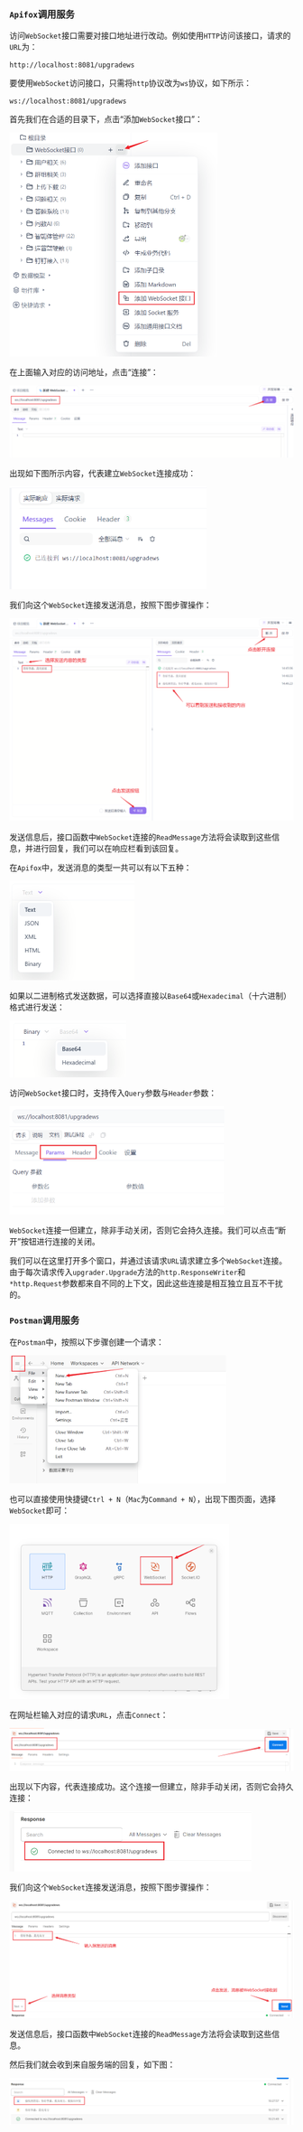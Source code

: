 ### `Apifox`调用服务

访问`WebSocket`接口需要对接口地址进行改动。例如使用`HTTP`访问该接口，请求的`URL`为：

```http
http://localhost:8081/upgradews
```

要使用`WebSocket`访问接口，只需将`http`协议改为`ws`协议，如下所示：

```http
ws://localhost:8081/upgradews
```

首先我们在合适的目录下，点击“添加`WebSocket`接口”：

<img src="image/image-20250625143103976.png" alt="image-20250625143103976" style="zoom:50%;" />

在上面输入对应的访问地址，点击“连接”：

![image-20250625144448723](image/image-20250625144448723.png)

出现如下图所示内容，代表建立`WebSocket`连接成功：

<img src="image/image-20250625144520915.png" alt="image-20250625144520915" style="zoom:60%;" />

我们向这个`WebSocket`连接发送消息，按照下图步骤操作：

![image-20250625144840453](image/image-20250625144840453.png)

发送信息后，接口函数中`WebSocket`连接的`ReadMessage`方法将会读取到这些信息，并进行回复，我们可以在响应栏看到该回复。

在`Apifox`中，发送消息的类型一共可以有以下五种：

<img src="image/image-20251029112508183.png" alt="image-20251029112508183" style="zoom:50%;" />

如果以二进制格式发送数据，可以选择直接以`Base64`或`Hexadecimal`（十六进制）格式进行发送：

<img src="image/image-20251029112546915.png" alt="image-20251029112546915" style="zoom:50%;" />

访问`WebSocket`接口时，支持传入`Query`参数与`Header`参数：

<img src="image/image-20251029161958265.png" alt="image-20251029161958265" style="zoom:50%;" />

`WebSocket`连接一但建立，除非手动关闭，否则它会持久连接。我们可以点击“断开”按钮进行连接的关闭。

我们可以在这里打开多个窗口，并通过该请求`URL`请求建立多个`WebSocket`连接。由于每次请求传入`upgrader.Upgrade`方法的`http.ResponseWriter`和`*http.Request`参数都来自不同的上下文，因此这些连接是相互独立且互不干扰的。

### `Postman`调用服务

在`Postman`中，按照以下步骤创建一个请求：

<img src="image/image-20240116101945233.png" alt="image-20240116101945233" style="zoom:40%;" />

也可以直接使用快捷键`Ctrl + N`（`Mac`为`Command + N`），出现下图页面，选择`WebSocket`即可：

<img src="image/image-20240116102056919.png" alt="image-20240116102056919" style="zoom: 40%;" />

在网址栏输入对应的请求`URL`，点击`Connect`：

<img src="image/image-20240116102147414.png" alt="image-20240116102147414" style="zoom:67%;" />

出现以下内容，代表连接成功。这个连接一但建立，除非手动关闭，否则它会持久连接：

<img src="image/image-20240116102218502.png" alt="image-20240116102218502" style="zoom:50%;" />

我们向这个`WebSocket`连接发送消息，按照下图步骤操作：

<img src="image/image-20240116102709269.png" alt="image-20240116102709269" style="zoom: 50%;" />

发送信息后，接口函数中`WebSocket`连接的`ReadMessage`方法将会读取到这些信息。

然后我们就会收到来自服务端的回复，如下图：

![image-20240116102822180](image/image-20240116102822180.png)

